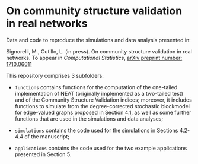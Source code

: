 # On community structure validation in real networks

Data and code to reproduce the simulations and data analysis presented in:

Signorelli, M., Cutillo, L. (in press). On community structure validation in real networks. To appear in *Computational Statistics*, [arXiv preprint number: 1710.06611](https://arxiv.org/abs/1710.06611)

This repository comprises 3 subfolders:

- `functions` contains functions for the computation of the one-tailed implementation of NEAT (originally implemented as a two-tailed test) and of the Community Structure Validation indices; moreover, it includes functions to simulate from the degree-corrected stochastic blockmodel for edge-valued graphs proposed in Section 4.1, as well as some further functions that are used in the simulations and data analyses;

- `simulations` contains the code used for the simulations in Sections 4.2-4.4 of the manuscript;

- `applications` contains the code used for the two example applications presented in Section 5.

